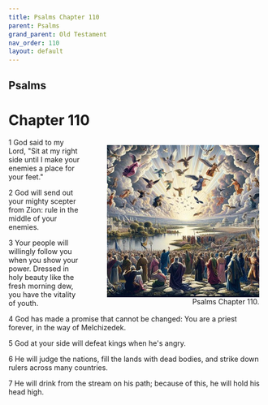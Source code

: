 ```yaml
---
title: Psalms Chapter 110
parent: Psalms
grand_parent: Old Testament
nav_order: 110
layout: default
---
```


## Psalms

# Chapter 110

<figure style="float: right; margin-right: 10px;">
    <img src="/assets/Image/Psalms/500/110.jpg" alt="Psalms Chapter 110" style="width: 300px; height: 300px; float: right;padding-left: 10px;"/>
    <figcaption style="clear: both;text-align: right;">Psalms Chapter 110.</figcaption>
</figure>
1 God said to my Lord, "Sit at my right side until I make your enemies a place for your feet."

2 God will send out your mighty scepter from Zion: rule in the middle of your enemies.

3 Your people will willingly follow you when you show your power. Dressed in holy beauty like the fresh morning dew, you have the vitality of youth.

4 God has made a promise that cannot be changed: You are a priest forever, in the way of Melchizedek.

5 God at your side will defeat kings when he's angry.

6 He will judge the nations, fill the lands with dead bodies, and strike down rulers across many countries.

7 He will drink from the stream on his path; because of this, he will hold his head high.


